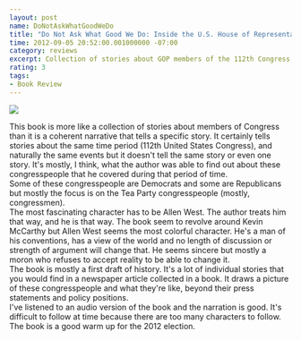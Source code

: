 ```yaml
---
layout: post
name: DoNotAskWhatGoodWeDo
title: "Do Not Ask What Good We Do: Inside the U.S. House of Representatives"
time: 2012-09-05 20:52:00.001000000 -07:00
category: reviews
excerpt: Collection of stories about GOP members of the 112th Congress
rating: 3
tags:
- Book Review
---
```

<img class="imageOnRight" src="{{ site.reviewsImagesFolder }}{{ page.name }}/DoNotAskWhatGoodWeDoCover.jpg">

<div class="stars" title="{{ page.rating }} Stars" data-percent="{{ page.rating }}"></div>

This book is more like a collection of stories about members of Congress than it is a coherent narrative that tells a specific story. It certainly tells stories about the same time period (112th United States Congress), and naturally the same events but it doesn't tell the same story or even one story. It's mostly, I think, what the author was able to find out about these congresspeople that he covered during that period of time.  
Some of these congresspeople are Democrats and some are Republicans but mostly the focus is on the Tea Party congresspeople (mostly, congressmen).  
The most fascinating character has to be Allen West. The author treats him that way, and he is that way. The book seem to revolve around Kevin McCarthy but Allen West seems the most colorful character. He's a man of his conventions, has a view of the world and no length of discussion or strength of argument will change that. He seems sincere but mostly a moron who refuses to accept reality to be able to change it.  
The book is mostly a first draft of history. It's a lot of individual stories that you would find in a newspaper article collected in a book. It draws a picture of these congresspeople and what they're like, beyond their press statements and policy positions.  
I've listened to an audio version of the book and the narration is good. It's difficult to follow at time because there are too many characters to follow.  
The book is a good warm up for the 2012 election.  